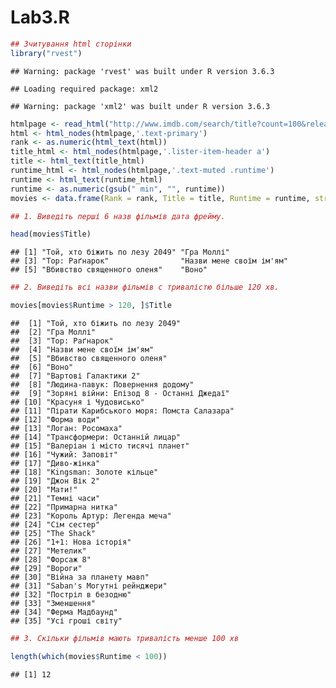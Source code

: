 Lab3.R
================

``` r
## Зчитування html сторінки
library("rvest")
```

    ## Warning: package 'rvest' was built under R version 3.6.3

    ## Loading required package: xml2

    ## Warning: package 'xml2' was built under R version 3.6.3

``` r
htmlpage <- read_html("http://www.imdb.com/search/title?count=100&release_date=2017,2017&title_type=feature")
html <- html_nodes(htmlpage,'.text-primary')
rank <- as.numeric(html_text(html))
title_html <- html_nodes(htmlpage,'.lister-item-header a')
title <- html_text(title_html)
runtime_html <- html_nodes(htmlpage,'.text-muted .runtime')
runtime <- html_text(runtime_html)
runtime <- as.numeric(gsub(" min", "", runtime))
movies <- data.frame(Rank = rank, Title = title, Runtime = runtime, stringsAsFactors = FALSE )

## 1. Виведіть перші 6 назв фільмів дата фрейму.

head(movies$Title)
```

    ## [1] "Той, хто біжить по лезу 2049" "Гра Моллі"                   
    ## [3] "Тор: Раґнарок"                "Назви мене своїм ім'ям"      
    ## [5] "Вбивство священного оленя"    "Воно"

``` r
## 2. Виведіть всі назви фільмів с тривалістю більше 120 хв.

movies[movies$Runtime > 120, ]$Title
```

    ##  [1] "Той, хто біжить по лезу 2049"            
    ##  [2] "Гра Моллі"                               
    ##  [3] "Тор: Раґнарок"                           
    ##  [4] "Назви мене своїм ім'ям"                  
    ##  [5] "Вбивство священного оленя"               
    ##  [6] "Воно"                                    
    ##  [7] "Вартові Галактики 2"                     
    ##  [8] "Людина-павук: Повернення додому"         
    ##  [9] "Зоряні війни: Епізод 8 - Останні Джедаї" 
    ## [10] "Красуня і Чудовисько"                    
    ## [11] "Пірати Карибського моря: Помста Салазара"
    ## [12] "Форма води"                              
    ## [13] "Логан: Росомаха"                         
    ## [14] "Трансформери: Останній лицар"            
    ## [15] "Валеріан і місто тисячі планет"          
    ## [16] "Чужий: Заповіт"                          
    ## [17] "Диво-жінка"                              
    ## [18] "Kingsman: Золоте кільце"                 
    ## [19] "Джон Вік 2"                              
    ## [20] "Мати!"                                   
    ## [21] "Темні часи"                              
    ## [22] "Примарна нитка"                          
    ## [23] "Король Артур: Легенда меча"              
    ## [24] "Сім сестер"                              
    ## [25] "The Shack"                               
    ## [26] "1+1: Нова історія"                       
    ## [27] "Метелик"                                 
    ## [28] "Форсаж 8"                                
    ## [29] "Вороги"                                  
    ## [30] "Війна за планету мавп"                   
    ## [31] "Saban's Могутні рейнджери"               
    ## [32] "Постріл в безодню"                       
    ## [33] "Зменшення"                               
    ## [34] "Ферма Мадбаунд"                          
    ## [35] "Усі гроші світу"

``` r
## 3. Скільки фільмів мають тривалість менше 100 хв

length(which(movies$Runtime < 100))
```

    ## [1] 12
